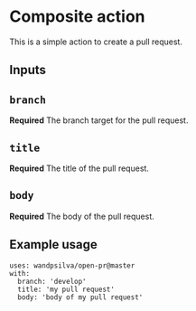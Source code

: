 # Composite action

This is a simple action to create a pull request.

## Inputs

## `branch`

**Required** The branch target for the pull request.

## `title`

**Required** The title of the pull request.

## `body`

**Required** The body of the pull request.


## Example usage

    uses: wandpsilva/open-pr@master
    with:
      branch: 'develop'
      title: 'my pull request'
      body: 'body of my pull request'